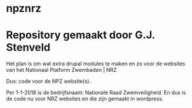 # npznrz
# Repository gemaakt door G.J. Stenveld

Het plan is om wat extra drupal modules te maken en zo voor de websites van het Nationaal Platform Zwembaden | NRZ

Dus: code voor de NPZ website(s).

Per 1-1-2018 is de bedrijfsnaam: Nationale Raad Zwemveiligheid.
En dus is de code nu voor NRZ websites en die zijn gemaakt in wordpress.

